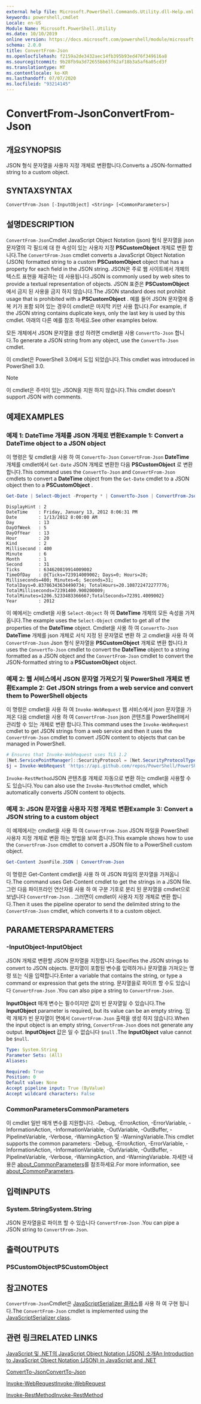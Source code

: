 ```yaml
---
external help file: Microsoft.PowerShell.Commands.Utility.dll-Help.xml
keywords: powershell,cmdlet
Locale: en-US
Module Name: Microsoft.PowerShell.Utility
ms.date: 10/10/2019
online version: https://docs.microsoft.com/powershell/module/microsoft.powershell.utility/convertfrom-json?view=powershell-5.1&WT.mc_id=ps-gethelp
schema: 2.0.0
title: ConvertFrom-Json
ms.openlocfilehash: f2159a2de3432aec14fb395b93ed476f349616a8
ms.sourcegitcommit: 9b28fb9a3d72655bb63f62af18b3a5af6a05cd3f
ms.translationtype: MT
ms.contentlocale: ko-KR
ms.lasthandoff: 07/07/2020
ms.locfileid: "93214145"
---
```

# <span data-ttu-id="824c7-103">ConvertFrom-Json</span><span class="sxs-lookup"><span data-stu-id="824c7-103">ConvertFrom-Json</span></span>

## <span data-ttu-id="824c7-104">개요</span><span class="sxs-lookup"><span data-stu-id="824c7-104">SYNOPSIS</span></span>
<span data-ttu-id="824c7-105">JSON 형식 문자열을 사용자 지정 개체로 변환합니다.</span><span class="sxs-lookup"><span data-stu-id="824c7-105">Converts a JSON-formatted string to a custom object.</span></span>

## <span data-ttu-id="824c7-106">SYNTAX</span><span class="sxs-lookup"><span data-stu-id="824c7-106">SYNTAX</span></span>

```
ConvertFrom-Json [-InputObject] <String> [<CommonParameters>]
```

## <span data-ttu-id="824c7-107">설명</span><span class="sxs-lookup"><span data-stu-id="824c7-107">DESCRIPTION</span></span>

<span data-ttu-id="824c7-108">`ConvertFrom-Json`Cmdlet JavaScript Object Notation (json) 형식 문자열을 json 문자열의 각 필드에 대 한 속성이 있는 사용자 지정 **PSCustomObject** 개체로 변환 합니다.</span><span class="sxs-lookup"><span data-stu-id="824c7-108">The `ConvertFrom-Json` cmdlet converts a JavaScript Object Notation (JSON) formatted string to a custom **PSCustomObject** object that has a property for each field in the JSON string.</span></span> <span data-ttu-id="824c7-109">JSON은 주로 웹 사이트에서 개체의 텍스트 표현을 제공하는 데 사용됩니다.</span><span class="sxs-lookup"><span data-stu-id="824c7-109">JSON is commonly used by web sites to provide a textual representation of objects.</span></span> <span data-ttu-id="824c7-110">JSON 표준은 **PSCustomObject** 에서 금지 된 사용을 금지 하지 않습니다.</span><span class="sxs-lookup"><span data-stu-id="824c7-110">The JSON standard does not prohibit usage that is prohibited with a **PSCustomObject** .</span></span> <span data-ttu-id="824c7-111">예를 들어 JSON 문자열에 중복 키가 포함 되어 있는 경우이 cmdlet은 마지막 키만 사용 합니다.</span><span class="sxs-lookup"><span data-stu-id="824c7-111">For example, if the JSON string contains duplicate keys, only the last key is used by this cmdlet.</span></span> <span data-ttu-id="824c7-112">아래의 다른 예를 참조 하세요.</span><span class="sxs-lookup"><span data-stu-id="824c7-112">See other examples below.</span></span>

<span data-ttu-id="824c7-113">모든 개체에서 JSON 문자열을 생성 하려면 cmdlet을 사용 `ConvertTo-Json` 합니다.</span><span class="sxs-lookup"><span data-stu-id="824c7-113">To generate a JSON string from any object, use the `ConvertTo-Json` cmdlet.</span></span>

<span data-ttu-id="824c7-114">이 cmdlet은 PowerShell 3.0에서 도입 되었습니다.</span><span class="sxs-lookup"><span data-stu-id="824c7-114">This cmdlet was introduced in PowerShell 3.0.</span></span>

> [!NOTE]
> <span data-ttu-id="824c7-115">이 cmdlet은 주석이 있는 JSON을 지원 하지 않습니다.</span><span class="sxs-lookup"><span data-stu-id="824c7-115">This cmdlet doesn't support JSON with comments.</span></span>

## <span data-ttu-id="824c7-116">예제</span><span class="sxs-lookup"><span data-stu-id="824c7-116">EXAMPLES</span></span>

### <span data-ttu-id="824c7-117">예제 1: DateTime 개체를 JSON 개체로 변환</span><span class="sxs-lookup"><span data-stu-id="824c7-117">Example 1: Convert a DateTime object to a JSON object</span></span>

<span data-ttu-id="824c7-118">이 명령은 및 cmdlet을 사용 하 여 `ConvertTo-Json` `ConvertFrom-Json` **DateTime** 개체를 cmdlet에서 `Get-Date` JSON 개체로 변환한 다음 **PSCustomObject** 로 변환 합니다.</span><span class="sxs-lookup"><span data-stu-id="824c7-118">This command uses the `ConvertTo-Json` and `ConvertFrom-Json` cmdlets to convert a **DateTime** object from the `Get-Date` cmdlet to a JSON object then to a **PSCustomObject** .</span></span>

```powershell
Get-Date | Select-Object -Property * | ConvertTo-Json | ConvertFrom-Json
```

```Output
DisplayHint : 2
DateTime    : Friday, January 13, 2012 8:06:31 PM
Date        : 1/13/2012 8:00:00 AM
Day         : 13
DayOfWeek   : 5
DayOfYear   : 13
Hour        : 20
Kind        : 2
Millisecond : 400
Minute      : 6
Month       : 1
Second      : 31
Ticks       : 634620819914009002
TimeOfDay   : @{Ticks=723914009002; Days=0; Hours=20; Milliseconds=400; Minutes=6; Seconds=31; TotalDays=0.83786343634490734; TotalHours=20.108722472277776; TotalMilliseconds=72391400.900200009; TotalMinutes=1206.5233483366667;TotalSeconds=72391.4009002}
Year        : 2012
```

<span data-ttu-id="824c7-119">이 예에서는 cmdlet을 사용 `Select-Object` 하 여 **DateTime** 개체의 모든 속성을 가져옵니다.</span><span class="sxs-lookup"><span data-stu-id="824c7-119">The example uses the `Select-Object` cmdlet to get all of the properties of the **DateTime** object.</span></span> <span data-ttu-id="824c7-120">Cmdlet을 사용 하 여 `ConvertTo-Json` **DateTime** 개체를 json 개체로 서식 지정 된 문자열로 변환 하 고 cmdlet을 사용 하 여 `ConvertFrom-Json` Json 형식 문자열을 **PSCustomObject** 개체로 변환 합니다.</span><span class="sxs-lookup"><span data-stu-id="824c7-120">It uses the `ConvertTo-Json` cmdlet to convert the **DateTime** object to a string formatted as a JSON object and the `ConvertFrom-Json` cmdlet to convert the JSON-formatted string to a **PSCustomObject** object.</span></span>

### <span data-ttu-id="824c7-121">예제 2: 웹 서비스에서 JSON 문자열 가져오기 및 PowerShell 개체로 변환</span><span class="sxs-lookup"><span data-stu-id="824c7-121">Example 2: Get JSON strings from a web service and convert them to PowerShell objects</span></span>

<span data-ttu-id="824c7-122">이 명령은 cmdlet을 사용 하 여 `Invoke-WebRequest` 웹 서비스에서 json 문자열을 가져온 다음 cmdlet을 사용 하 여 `ConvertFrom-Json` json 콘텐츠를 PowerShell에서 관리할 수 있는 개체로 변환 합니다.</span><span class="sxs-lookup"><span data-stu-id="824c7-122">This command uses the `Invoke-WebRequest` cmdlet to get JSON strings from a web service and then it uses the `ConvertFrom-Json` cmdlet to convert JSON content to objects that can be managed in PowerShell.</span></span>

```powershell
# Ensures that Invoke-WebRequest uses TLS 1.2
[Net.ServicePointManager]::SecurityProtocol = [Net.SecurityProtocolType]::Tls12
$j = Invoke-WebRequest 'https://api.github.com/repos/PowerShell/PowerShell/issues' | ConvertFrom-Json
```

<span data-ttu-id="824c7-123">`Invoke-RestMethod`JSON 콘텐츠를 개체로 자동으로 변환 하는 cmdlet을 사용할 수도 있습니다.</span><span class="sxs-lookup"><span data-stu-id="824c7-123">You can also use the `Invoke-RestMethod` cmdlet, which automatically converts JSON content to objects.</span></span>

### <span data-ttu-id="824c7-124">예제 3: JSON 문자열을 사용자 지정 개체로 변환</span><span class="sxs-lookup"><span data-stu-id="824c7-124">Example 3: Convert a JSON string to a custom object</span></span>

<span data-ttu-id="824c7-125">이 예제에서는 cmdlet을 사용 하 여 `ConvertFrom-Json` JSON 파일을 PowerShell 사용자 지정 개체로 변환 하는 방법을 보여 줍니다.</span><span class="sxs-lookup"><span data-stu-id="824c7-125">This example shows how to use the `ConvertFrom-Json` cmdlet to convert a JSON file to a PowerShell custom object.</span></span>

```powershell
Get-Content JsonFile.JSON | ConvertFrom-Json
```

<span data-ttu-id="824c7-126">이 명령은 Get-Content cmdlet을 사용 하 여 JSON 파일의 문자열을 가져옵니다.</span><span class="sxs-lookup"><span data-stu-id="824c7-126">The command uses Get-Content cmdlet to get the strings in a JSON file.</span></span> <span data-ttu-id="824c7-127">그런 다음 파이프라인 연산자를 사용 하 여 구분 기호로 분리 된 문자열을 cmdlet으로 보냅니다 `ConvertFrom-Json` . 그러면이 cmdlet이 사용자 지정 개체로 변환 합니다.</span><span class="sxs-lookup"><span data-stu-id="824c7-127">Then it uses the pipeline operator to send the delimited string to the `ConvertFrom-Json` cmdlet, which converts it to a custom object.</span></span>

## <span data-ttu-id="824c7-128">PARAMETERS</span><span class="sxs-lookup"><span data-stu-id="824c7-128">PARAMETERS</span></span>

### <span data-ttu-id="824c7-129">-InputObject</span><span class="sxs-lookup"><span data-stu-id="824c7-129">-InputObject</span></span>

<span data-ttu-id="824c7-130">JSON 개체로 변환할 JSON 문자열을 지정합니다.</span><span class="sxs-lookup"><span data-stu-id="824c7-130">Specifies the JSON strings to convert to JSON objects.</span></span> <span data-ttu-id="824c7-131">문자열이 포함된 변수를 입력하거나 문자열을 가져오는 명령 또는 식을 입력합니다.</span><span class="sxs-lookup"><span data-stu-id="824c7-131">Enter a variable that contains the string, or type a command or expression that gets the string.</span></span> <span data-ttu-id="824c7-132">문자열을로 파이프 할 수도 있습니다 `ConvertFrom-Json` .</span><span class="sxs-lookup"><span data-stu-id="824c7-132">You can also pipe a string to `ConvertFrom-Json`.</span></span>

<span data-ttu-id="824c7-133">**InputObject** 매개 변수는 필수이지만 값이 빈 문자열일 수 있습니다.</span><span class="sxs-lookup"><span data-stu-id="824c7-133">The **InputObject** parameter is required, but its value can be an empty string.</span></span> <span data-ttu-id="824c7-134">입력 개체가 빈 문자열이 면에서 `ConvertFrom-Json` 출력을 생성 하지 않습니다.</span><span class="sxs-lookup"><span data-stu-id="824c7-134">When the input object is an empty string, `ConvertFrom-Json` does not generate any output.</span></span> <span data-ttu-id="824c7-135">**InputObject** 값은 일 수 없습니다 `$null` .</span><span class="sxs-lookup"><span data-stu-id="824c7-135">The **InputObject** value cannot be `$null`.</span></span>

```yaml
Type: System.String
Parameter Sets: (All)
Aliases:

Required: True
Position: 0
Default value: None
Accept pipeline input: True (ByValue)
Accept wildcard characters: False
```

### <span data-ttu-id="824c7-136">CommonParameters</span><span class="sxs-lookup"><span data-stu-id="824c7-136">CommonParameters</span></span>

<span data-ttu-id="824c7-137">이 cmdlet 일반 매개 변수를 지원합니다. -Debug, -ErrorAction, -ErrorVariable, -InformationAction, -InformationVariable, -OutVariable, -OutBuffer, -PipelineVariable, -Verbose, -WarningAction 및 -WarningVariable.</span><span class="sxs-lookup"><span data-stu-id="824c7-137">This cmdlet supports the common parameters: -Debug, -ErrorAction, -ErrorVariable, -InformationAction, -InformationVariable, -OutVariable, -OutBuffer, -PipelineVariable, -Verbose, -WarningAction, and -WarningVariable.</span></span> <span data-ttu-id="824c7-138">자세한 내용은 [about_CommonParameters](https://go.microsoft.com/fwlink/?LinkID=113216)를 참조하세요.</span><span class="sxs-lookup"><span data-stu-id="824c7-138">For more information, see [about_CommonParameters](https://go.microsoft.com/fwlink/?LinkID=113216).</span></span>

## <span data-ttu-id="824c7-139">입력</span><span class="sxs-lookup"><span data-stu-id="824c7-139">INPUTS</span></span>

### <span data-ttu-id="824c7-140">System.String</span><span class="sxs-lookup"><span data-stu-id="824c7-140">System.String</span></span>

<span data-ttu-id="824c7-141">JSON 문자열을로 파이프 할 수 있습니다 `ConvertFrom-Json` .</span><span class="sxs-lookup"><span data-stu-id="824c7-141">You can pipe a JSON string to `ConvertFrom-Json`.</span></span>

## <span data-ttu-id="824c7-142">출력</span><span class="sxs-lookup"><span data-stu-id="824c7-142">OUTPUTS</span></span>

### <span data-ttu-id="824c7-143">PSCustomObject</span><span class="sxs-lookup"><span data-stu-id="824c7-143">PSCustomObject</span></span>

## <span data-ttu-id="824c7-144">참고</span><span class="sxs-lookup"><span data-stu-id="824c7-144">NOTES</span></span>

<span data-ttu-id="824c7-145">`ConvertFrom-Json`Cmdlet은 [JavaScriptSerializer 클래스](/dotnet/api/system.web.script.serialization.javascriptserializer)를 사용 하 여 구현 됩니다.</span><span class="sxs-lookup"><span data-stu-id="824c7-145">The `ConvertFrom-Json` cmdlet is implemented using the [JavaScriptSerializer class](/dotnet/api/system.web.script.serialization.javascriptserializer).</span></span>

## <span data-ttu-id="824c7-146">관련 링크</span><span class="sxs-lookup"><span data-stu-id="824c7-146">RELATED LINKS</span></span>

<span data-ttu-id="824c7-147">[JavaScript 및 .NET의 JavaScript Object Notation (JSON) 소개](/previous-versions/dotnet/articles/bb299886(v=msdn.10))</span><span class="sxs-lookup"><span data-stu-id="824c7-147">[An Introduction to JavaScript Object Notation (JSON) in JavaScript and .NET](/previous-versions/dotnet/articles/bb299886(v=msdn.10))</span></span>

[<span data-ttu-id="824c7-148">ConvertTo-Json</span><span class="sxs-lookup"><span data-stu-id="824c7-148">ConvertTo-Json</span></span>](ConvertTo-Json.md)

[<span data-ttu-id="824c7-149">Invoke-WebRequest</span><span class="sxs-lookup"><span data-stu-id="824c7-149">Invoke-WebRequest</span></span>](Invoke-WebRequest.md)

[<span data-ttu-id="824c7-150">Invoke-RestMethod</span><span class="sxs-lookup"><span data-stu-id="824c7-150">Invoke-RestMethod</span></span>](Invoke-RestMethod.md)
